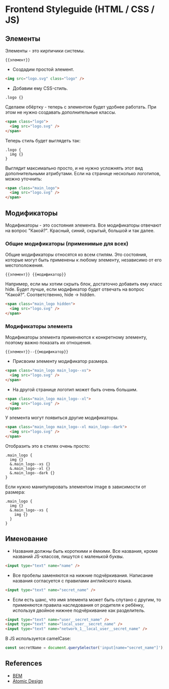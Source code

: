# Frontend Styleguide (HTML / CSS / JS)

## Элементы

Элементы - это кирпичики системы.

```text
{{элемент}}
```

- Создадим простой элемент.

```html
<img src="logo.svg" class="logo" />
```

- Добавим ему CSS-стиль.

```less
.logo {}
```

Сделаем обёртку - теперь с элементом будет удобнее работать. При этом не нужно создавать дополнительные классы.

```html
<span class="logo">
  <img src="logo.svg" />
</span>
```

Теперь стиль будет выглядеть так:

```less
.logo {
  img {}
}
```

Выглядит максимально просто, и не нужно усложнять этот вид дополнительными атрибутами. Если на странице несколько логотипов, можно уточнить:

```html
<span class="main_logo">
  <img src="logo.svg" />
</span>
```

## Модификаторы

Модификаторы - это состояния элемента. Все модификаторы отвечают на вопрос "Какой?". Красный, синий, скрытый, большой и так далее.

### Общие модификаторы (применимые для всех)

Общие модификаторы относятся ко всем стилям. Это состояния, которые могут быть применены к любому элементу, независимо от его местоположения.

```text
{{элемент}} {{модификатор}}
```

Например, если мы хотим скрыть блок, достаточно добавить ему класс hide. Будет лучше, если модификатор будет отвечать на вопрос "Какой?". Соответственно, hide -> hidden.

```html
<span class="main_logo hidden">
  <img src="logo.svg" />
</span>
```

### Модификаторы элемента

Модификаторы элемента применяются к конкретному элементу, поэтому важно показать их отношения.

```text
{{элемент}}--{{модификатор}}
```

- Присвоим элементу модификатор размера.

```html
<span class="main_logo main_logo--xs">
  <img src="logo.svg" />
</span>
```

- На другой странице логотип может быть очень большим.

```html
<span class="main_logo main_logo--xl">
  <img src="logo.svg" />
</span>
```

У элемента могут появиться другие модификаторы.

```html
<span class="main_logo main_logo--xl main_logo--dark">
  <img src="logo.svg" />
</span>
```

Отобразить это в стилях очень просто:

```less
.main_logo {
  img {}
  &.main_logo--xs {}
  &.main_logo--xl {}
  &.main_logo--dark {}
}
```

Если нужно манипулировать элементом image в зависимости от размера:

```less
.main_logo {
  img {}
  &.main_logo--xs {
    img {}
  }
}
```

## Именование

- Названия должны быть короткими и ёмкими. Все названия, кроме названий JS-классов, пишутся с маленькой буквы.

```html
<input type="text" name="name" />
```

- Все пробелы заменяются на нижние подчёркивания. Написание названия согласуется с правилами английского языка.

```html
<input type="text" name="secret_name" />
```

- Если есть шанс, что имя элемента может быть спутано с другим, то применяются правила наследования от родителя к ребёнку, используя двойное нижнее подчёркивание как разделитель.

```html
<input type="text" name="user__secret_name" />
<input type="text" name="local_user__secret_name" />
<input type="text" name="network_1__local_user__secret_name" />
```

В JS используется camelCase:

```javascript
const secretName = document.querySelector('input[name="secret_name"]');
```

## References

- [BEM](https://bem.info/)
- [Atomic Design](https://atomicdesign.bradfrost.com/)
